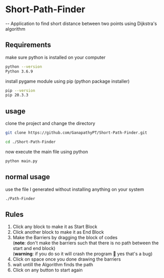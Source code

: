 # Short-Path-Finder
  -- Application to find short distance between two points using Dijkstra's algorithm

## Requirements
make sure python is installed on your computer
```bash
python --version
Python 3.6.9
```
install pygame module using pip (python package installer)
```bash
pip --version
pip 20.3.3
```
## usage
clone the project and change the directory
```bash
git clone https://github.com/GanapathyPT/Short-Path-Finder.git
```
```bash
cd ./Short-Path-Finder
```
now execute the main file using python
```bash
python main.py
```
## normal usage
use the file I generated without installing anything on your system
```bash
./Path-Finder
```
## Rules
 1. Click any block to make it as Start Block
 2. Click another block to make it as End Block
 3. Make the Barriers by dragging the block of codes <br/>
 (**note**: don't make the barriers such that there is no path between the start and end block) <br/>
 (**warning**: if you do so it will crash the program 🙁 yes that's a bug)
 4. Click on space once you done drawing the barriers
 5. wait untill the Algorithm finds the path
 6. Click on any button to start again
